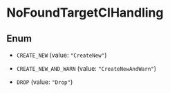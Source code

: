 

# NoFoundTargetCIHandling

## Enum


* `CREATE_NEW` (value: `"CreateNew"`)

* `CREATE_NEW_AND_WARN` (value: `"CreateNewAndWarn"`)

* `DROP` (value: `"Drop"`)



